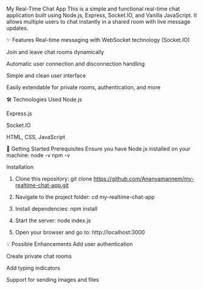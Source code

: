 My Real-Time Chat App
This is a simple and functional real-time chat application built using Node.js, Express, Socket.IO, and Vanilla JavaScript. It allows multiple users to chat instantly in a shared room with live message updates.

✨ Features
Real-time messaging with WebSocket technology (Socket.IO)

Join and leave chat rooms dynamically

Automatic user connection and disconnection handling

Simple and clean user interface

Easily extendable for private rooms, authentication, and more

🛠 Technologies Used
Node.js

Express.js

Socket.IO

HTML, CSS, JavaScript

🚀 Getting Started
Prerequisites
Ensure you have Node.js installed on your machine:
node -v
npm -v

Installation
1. Clone this repository:
git clone https://github.com/Ananyamannem/my-realtime-chat-app.git

2. Navigate to the project folder:
cd my-realtime-chat-app

3. Install dependencies:
npm install

4. Start the server:
node index.js

5. Open your browser and go to:
http://localhost:3000

💡 Possible Enhancements
Add user authentication

Create private chat rooms

Add typing indicators

Support for sending images and files
